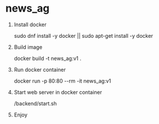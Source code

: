 # news_ag

1. Install docker

    sudo dnf install -y docker || sudo apt-get install -y docker

2. Build image

    docker build -t news_ag:v1 .

3. Run docker container

    docker run -p 80:80 --rm -it news_ag:v1

4. Start web server in docker container

    /backend/start.sh

5. Enjoy